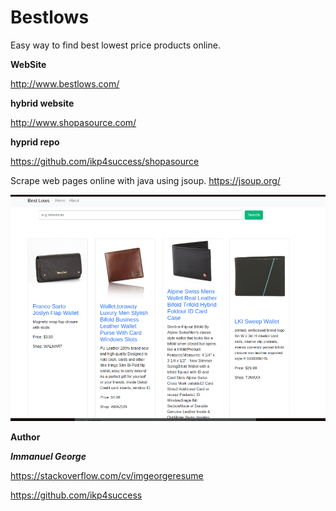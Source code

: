 # Bestlows
Easy way to find best lowest price products online.

**WebSite**

http://www.bestlows.com/

**hybrid website**

http://www.shopasource.com/

**hyprid repo**

https://github.com/ikp4success/shopasource

Scrape web pages online with java using jsoup.
https://jsoup.org/

![bestslows screenshot](https://github.com/ikp4success/bestlows-java/blob/master/blows.png)


**Author**

***Immanuel George***

https://stackoverflow.com/cv/imgeorgeresume

https://github.com/ikp4success

